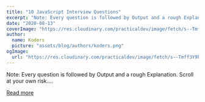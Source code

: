 ```yaml
---
title: "10 JavaScript Interview Questions"
excerpt: "Note: Every question is followed by Output and a rough Explanation. Scroll at your own risk...."
date: "2020-08-13"
coverImage: "https://res.cloudinary.com/practicaldev/image/fetch/s--Tmff3Y9k--/c_imagga_scale,f_auto,fl_progressive,h_420,q_auto,w_1000/https://dev-to-uploads.s3.amazonaws.com/i/gno5pgo181extepm5bzm.png"
author:
  name: Koders
  picture: "assets/blog/authors/koders.png"
ogImage:
  url: "https://res.cloudinary.com/practicaldev/image/fetch/s--Tmff3Y9k--/c_imagga_scale,f_auto,fl_progressive,h_420,q_auto,w_1000/https://dev-to-uploads.s3.amazonaws.com/i/gno5pgo181extepm5bzm.png"
---
```


Note: Every question is followed by Output and a rough Explanation. Scroll at your own risk....

[Read more](https://dev.to/318097/10-javascript-interview-questions-3n6c)
